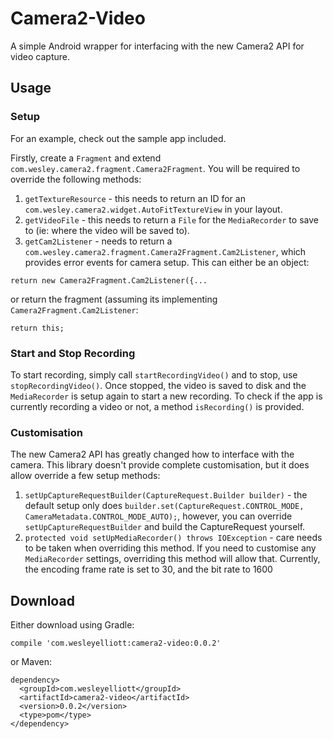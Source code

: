 # Camera2-Video
A simple Android wrapper for interfacing with the new Camera2 API for video capture.

## Usage
### Setup
For an example, check out the sample app included.

Firstly, create a `Fragment` and extend `com.wesley.camera2.fragment.Camera2Fragment`. You will be required to override the following methods:

1. `getTextureResource` - this needs to return an ID for an `com.wesley.camera2.widget.AutoFitTextureView` in your layout.
2. `getVideoFile` - this needs to return a `File` for the `MediaRecorder` to save to (ie: where the video will be saved to).
3. `getCam2Listener` - needs to return a `com.wesley.camera2.fragment.Camera2Fragment.Cam2Listener`, which provides error events for camera setup. This can either be an object:
```
return new Camera2Fragment.Cam2Listener({...
```

or return the fragment (assuming its implementing `Camera2Fragment.Cam2Listener`:
```
return this;
```

### Start and Stop Recording
To start recording, simply call `startRecordingVideo()` and to stop, use `stopRecordingVideo()`. Once stopped, the video is saved to disk and the `MediaRecorder` is setup again to start a new recording. To check if the app is currently recording a video or not, a method `isRecording()` is provided.

### Customisation
The new Camera2 API has greatly changed how to interface with the camera. This library doesn't provide complete customisation, but it does allow override a few setup methods:

1. `setUpCaptureRequestBuilder(CaptureRequest.Builder builder)` - the default setup only does `builder.set(CaptureRequest.CONTROL_MODE, CameraMetadata.CONTROL_MODE_AUTO);`, however, you can override `setUpCaptureRequestBuilder` and build the CaptureRequest yourself.
2. `protected void setUpMediaRecorder() throws IOException` - care needs to be taken when overriding this method. If you need to customise any `MediaRecorder` settings, overriding this method will allow that. Currently, the encoding frame rate is set to 30, and the bit rate to 1600

## Download
Either download using Gradle:

`compile 'com.wesleyelliott:camera2-video:0.0.2'`

or Maven:

```
dependency>
  <groupId>com.wesleyelliott</groupId>
  <artifactId>camera2-video</artifactId>
  <version>0.0.2</version>
  <type>pom</type>
</dependency>
```
